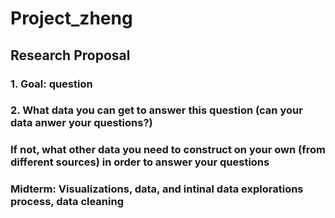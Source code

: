 # Project_zheng

## Research Proposal
### 1. Goal: question

### 2. What data you can get to answer this question (can your data anwer your questions?)
### If not, what other data you need to construct on your own (from different sources) in order to answer your questions

### Midterm: Visualizations, data, and intinal data explorations process, data cleaning 

